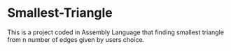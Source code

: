 # Smallest-Triangle
This is a project coded in Assembly Language that finding smallest triangle from n number of edges given by users choice.
